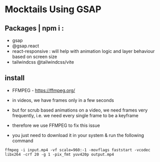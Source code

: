 # Mocktails Using GSAP

## Packages | npm i :
- gsap
- @gsap.react
- react-responsive : will help with animation logic and layer behaviour based on screen size
- tailwindcss @tailwindcss/vite

## install
- FFMPEG - https://ffmpeg.org/
- in videos, we have frames only in a few seconds
- but for scrub based animations on a video, we need frames very frequently, i.e. we need every single frame to be a keyframe
- therefore we use FFMPEG to fix this issue

- you just need to download it in your system & run the following command

```
ffmpeg -i input.mp4 -vf scale=960:-1 -movflags faststart -vcodec libx264 -crf 20 -g 1 -pix_fmt yuv420p output.mp4
```